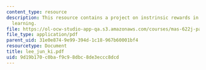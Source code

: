 ```yaml
---
content_type: resource
description: This resource contains a project on instrinsic rewards in reinforcement
  learning.
file: https://ol-ocw-studio-app-qa.s3.amazonaws.com/courses/mas-622j-pattern-recognition-and-analysis-fall-2006/9d19b170c0baf9c98dbc8de3eccc8dcd_lee_jun_ki.pdf
file_type: application/pdf
parent_uid: 31e0e874-9e99-394d-1c18-967b60001bf4
resourcetype: Document
title: lee_jun_ki.pdf
uid: 9d19b170-c0ba-f9c9-8dbc-8de3eccc8dcd
---
```

